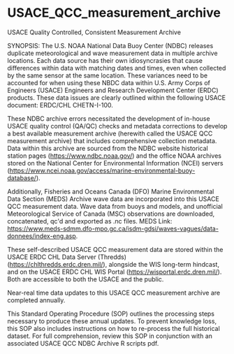 # USACE_QCC_measurement_archive
USACE Quality Controlled, Consistent Measurement Archive

SYNOPSIS:
The U.S. NOAA National Data Buoy Center (NDBC) releases duplicate meteorological and wave measurement data in multiple archive locations. Each data source has their own idiosyncrasies that cause differences within data with matching dates and times, even when collected by the same sensor at the same location. These variances need to be accounted for when using these NBDC data within U.S. Army Corps of Engineers (USACE) Engineers and Research Development Center (ERDC) products. These data issues are clearly outlined within the following USACE document: ERDC/CHL CHETN-I-100.

These NDBC archive errors necessitated the development of in-house USACE quality control (QA/QC) checks and metadata corrections to develop a best available measurement archive (herewith called the USACE QCC measurement archive) that includes comprehensive collection metadata. Data within this archive are sourced from the NDBC website historical station pages (https://www.ndbc.noaa.gov/) and the office NOAA archives stored on the National Center for Environmental Information (NCEI) servers (https://www.ncei.noaa.gov/access/marine-environmental-buoy-database/).

Additionally, Fisheries and Oceans Canada (DFO) Marine Environmental Data Section (MEDS) Archive wave data are incorporated into this USACE QCC measurement data.  Wave data from buoys and models, and unofficial Meteorological Service of Canada (MSC) observations are downloaded, concatenated, qc'd and exported as .nc files. MEDS Link: https://www.meds-sdmm.dfo-mpo.gc.ca/isdm-gdsi/waves-vagues/data-donnees/index-eng.asp.

These self-described USACE QCC measurement data are stored within the USACE ERDC CHL Data Server (Thredds) (https://chlthredds.erdc.dren.mil/), alongside the WIS long-term hindcast, and on the USACE ERDC CHL WIS Portal (https://wisportal.erdc.dren.mil/). Both are accessible to both the USACE and the public. 

Near-real time data updates to this USACE QCC measurement archive are completed annually.

This Standard Operating Procedure (SOP) outlines the processing steps necessary to produce these annual updates. To prevent knowledge loss, this SOP also includes instructions on how to re-process the full historical dataset. For full comprehension, review this SOP in conjunction with an associated USACE QCC NDBC Archive R scripts pdf.
